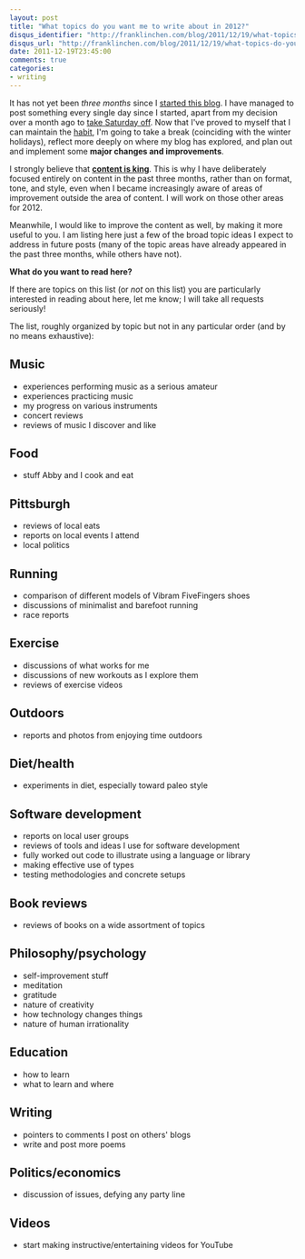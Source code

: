 ```yaml
---
layout: post
title: "What topics do you want me to write about in 2012?"
disqus_identifier: "http://franklinchen.com/blog/2011/12/19/what-topics-do-you-want-me-to-write-about-in-2012/"
disqus_url: "http://franklinchen.com/blog/2011/12/19/what-topics-do-you-want-me-to-write-about-in-2012/"
date: 2011-12-19T23:45:00
comments: true
categories:
- writing
---
```

It has not yet been *three months* since I [started this blog](/blog/2011/09/22/starting-a-new-web-site/). I have managed to post something every single day since I started, apart from my decision over a month ago to [take Saturday off](/blog/2011/11/12/starting-a-mini-digital-sabbath/). Now that I've proved to myself that I can maintain the [habit](/blog/2011/09/26/i-dont-feel-like-practicing-but-im-gonna-do-it-anyway/), I'm going to take a break (coinciding with the winter holidays), reflect more deeply on where my blog has explored, and plan out and implement some **major changes and improvements**.

I strongly believe that **[content is king](http://en.wikipedia.org/wiki/Web_content#Content_is_king)**. This is why I have deliberately focused entirely on content in the past three months, rather than on format, tone, and style, even when I became increasingly aware of areas of improvement outside the area of content. I will work on those other areas for 2012.

Meanwhile, I would like to improve the content as well, by making it more useful to you. I am listing here just a few of the broad topic ideas I expect to address in future posts (many of the topic areas have already appeared in the past three months, while others have not).

**What do you want to read here?**

If there are topics on this list (or *not* on this list) you are particularly interested in reading about here, let me know; I will take all requests seriously!

The list, roughly organized by topic but not in any particular order (and by no means exhaustive):

<!--more-->

## Music

- experiences performing music as a serious amateur
- experiences practicing music
- my progress on various instruments
- concert reviews
- reviews of music I discover and like

## Food

- stuff Abby and I cook and eat

## Pittsburgh

- reviews of local eats
- reports on local events I attend
- local politics

## Running

- comparison of different models of Vibram FiveFingers shoes
- discussions of minimalist and barefoot running
- race reports

## Exercise

- discussions of what works for me
- discussions of new workouts as I explore them
- reviews of exercise videos

## Outdoors

- reports and photos from enjoying time outdoors

## Diet/health

- experiments in diet, especially toward paleo style

## Software development

- reports on local user groups
- reviews of tools and ideas I use for software development
- fully worked out code to illustrate using a language or library
- making effective use of types
- testing methodologies and concrete setups

## Book reviews

- reviews of books on a wide assortment of topics

## Philosophy/psychology

- self-improvement stuff
- meditation
- gratitude
- nature of creativity
- how technology changes things
- nature of human irrationality

## Education

- how to learn
- what to learn and where

## Writing

- pointers to comments I post on others' blogs
- write and post more poems

## Politics/economics

- discussion of issues, defying any party line

## Videos

- start making instructive/entertaining videos for YouTube
